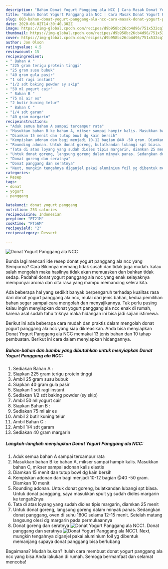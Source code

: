 ```yaml
---
description: "Bahan Donat Yogurt Panggang ala NCC | Cara Masak Donat Yogurt Panggang ala NCC Yang Paling Enak"
title: "Bahan Donat Yogurt Panggang ala NCC | Cara Masak Donat Yogurt Panggang ala NCC Yang Paling Enak"
slug: 603-bahan-donat-yogurt-panggang-ala-ncc-cara-masak-donat-yogurt-panggang-ala-ncc-yang-paling-enak
date: 2020-06-02T14:30:40.302Z
image: https://img-global.cpcdn.com/recipes/d9b958bc26cb4d96/751x532cq70/donat-yogurt-panggang-ala-ncc-foto-resep-utama.jpg
thumbnail: https://img-global.cpcdn.com/recipes/d9b958bc26cb4d96/751x532cq70/donat-yogurt-panggang-ala-ncc-foto-resep-utama.jpg
cover: https://img-global.cpcdn.com/recipes/d9b958bc26cb4d96/751x532cq70/donat-yogurt-panggang-ala-ncc-foto-resep-utama.jpg
author: Jon Olson
ratingvalue: 4.5
reviewcount: 15
recipeingredient:
- " Bahan A "
- "225 gram terigu protein tinggi"
- "25 gram susu bubuk"
- "40 gram gula pasir"
- "1 sdt ragi instant"
- "1/2 sdt baking powder sy skip"
- "50 ml yogurt cair"
- " Bahan B "
- "75 ml air es"
- "2 butir kuning telur"
- " Bahan C "
- "1/4 sdt garam"
- "40 gram margarin"
recipeinstructions:
- "Aduk semua bahan A sampai tercampur rata"
- "Masukkan bahan B ke bahan A, mikser sampai hampir kalis. Masukkan bahan C, mikser sampai adonan kalis elastis"
- "Diamkan 15 menit dan tutup bowl dg kain bersih"
- "Kempiskan adonan dan bagi menjadi 10-12 bagian @40 -50 gram. Diamkan 10 menit"
- "Rounding adonan. Untuk donat goreng, bulatkandan lubangi spt biasa. Untuk donat panggang, saya masukkan spuit yg sudah dioles margarin ke tengah2nya"
- "Tata di atas loyang yang sudah dioles tipis margarin, diamkan 25 menit"
- "Untuk donat goreng, langsung goreng dalam minyak panas. Sedangkan donat panggang, oven di suhu 180C selama 12-15 menit. Setelah matang langsung olesi dg margarin pada permukaannya"
- "Donat goreng dan seratnya"
- "Donat panggang dan seratnya"
- "Next, mungkin tengahnya diganjel pakai aluminium foil yg dibentuk memanjang supaya donat panggang bisa berlubang"
categories:
- Resep
tags:
- donat
- yogurt
- panggang

katakunci: donat yogurt panggang 
nutrition: 253 calories
recipecuisine: Indonesian
preptime: "PT21M"
cooktime: "PT56M"
recipeyield: "2"
recipecategory: Dessert

---
```



![Donat Yogurt Panggang ala NCC](https://img-global.cpcdn.com/recipes/d9b958bc26cb4d96/751x532cq70/donat-yogurt-panggang-ala-ncc-foto-resep-utama.jpg)

Bunda lagi mencari ide resep donat yogurt panggang ala ncc yang Sempurna? Cara Bikinnya memang tidak susah dan tidak juga mudah. kalau salah mengolah maka hasilnya tidak akan memuaskan dan bahkan tidak sedap. Padahal donat yogurt panggang ala ncc yang enak selayaknya mempunyai aroma dan cita rasa yang mampu memancing selera kita.



Ada beberapa hal yang sedikit banyak berpengaruh terhadap kualitas rasa dari donat yogurt panggang ala ncc, mulai dari jenis bahan, kedua pemilihan bahan segar sampai cara mengolah dan menyajikannya. Tak perlu pusing kalau ingin menyiapkan donat yogurt panggang ala ncc enak di rumah, karena asal sudah tahu triknya maka hidangan ini bisa jadi sajian istimewa.


Berikut ini ada beberapa cara mudah dan praktis dalam mengolah donat yogurt panggang ala ncc yang siap dikreasikan. Anda bisa menyiapkan Donat Yogurt Panggang ala NCC memakai 13 jenis bahan dan 10 tahap pembuatan. Berikut ini cara dalam menyiapkan hidangannya.

<!--inarticleads1-->

##### Bahan-bahan dan bumbu yang dibutuhkan untuk menyiapkan Donat Yogurt Panggang ala NCC:

1. Sediakan  Bahan A :
1. Siapkan 225 gram terigu protein tinggi
1. Ambil 25 gram susu bubuk
1. Siapkan 40 gram gula pasir
1. Siapkan 1 sdt ragi instant
1. Sediakan 1/2 sdt baking powder (sy skip)
1. Ambil 50 ml yogurt cair
1. Siapkan  Bahan B :
1. Sediakan 75 ml air es
1. Ambil 2 butir kuning telur
1. Ambil  Bahan C :
1. Ambil 1/4 sdt garam
1. Sediakan 40 gram margarin




<!--inarticleads2-->

##### Langkah-langkah menyiapkan Donat Yogurt Panggang ala NCC:

1. Aduk semua bahan A sampai tercampur rata
1. Masukkan bahan B ke bahan A, mikser sampai hampir kalis. Masukkan bahan C, mikser sampai adonan kalis elastis
1. Diamkan 15 menit dan tutup bowl dg kain bersih
1. Kempiskan adonan dan bagi menjadi 10-12 bagian @40 -50 gram. Diamkan 10 menit
1. Rounding adonan. Untuk donat goreng, bulatkandan lubangi spt biasa. Untuk donat panggang, saya masukkan spuit yg sudah dioles margarin ke tengah2nya
1. Tata di atas loyang yang sudah dioles tipis margarin, diamkan 25 menit
1. Untuk donat goreng, langsung goreng dalam minyak panas. Sedangkan donat panggang, oven di suhu 180C selama 12-15 menit. Setelah matang langsung olesi dg margarin pada permukaannya
1. Donat goreng dan seratnya
<img src="//assets-global.cpcdn.com/assets/icons/button_play-2c75c40dde080a61004c1f40b05d8f140eaff45d7e9e6481dc71c63d2e7c4909.png" alt="Donat Yogurt Panggang ala NCC">1. Donat panggang dan seratnya
<img src="//assets-global.cpcdn.com/assets/icons/button_play-2c75c40dde080a61004c1f40b05d8f140eaff45d7e9e6481dc71c63d2e7c4909.png" alt="Donat Yogurt Panggang ala NCC">1. Next, mungkin tengahnya diganjel pakai aluminium foil yg dibentuk memanjang supaya donat panggang bisa berlubang




Bagaimana? Mudah bukan? Itulah cara membuat donat yogurt panggang ala ncc yang bisa Anda lakukan di rumah. Semoga bermanfaat dan selamat mencoba!

